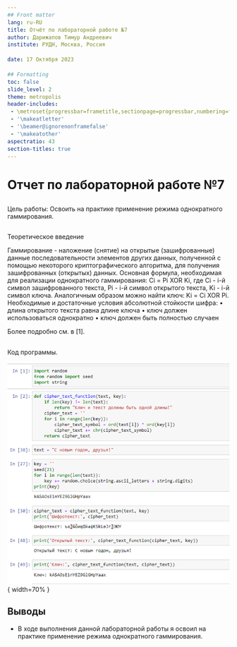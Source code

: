 ```yaml
---
## Front matter
lang: ru-RU
title: Отчёт по лабораторной работе №7
author: Дарижапов Тимур Андреевич
institute: РУДН, Москва, Россия

date: 17 Октября 2023

## Formatting
toc: false
slide_level: 2
theme: metropolis
header-includes: 
 - \metroset{progressbar=frametitle,sectionpage=progressbar,numbering=fraction}
 - '\makeatletter'
 - '\beamer@ignorenonframefalse'
 - '\makeatother'
aspectratio: 43
section-titles: true
---
```


# Отчет по лабораторной работе №7

##

Цель работы: Освоить на практике применение режима однократного гаммирования.

## 

Теоретическое введение

Гаммирование - наложение (снятие) на открытые (зашифрованные) данные
последовательности элементов других данных, полученной с помощью некоторого криптографического алгоритма, для получения зашифрованных (открытых)
данных.
Основная формула, необходимая для реализации однократного гаммирования:
Ci = Pi XOR Ki, где Ci - i-й символ зашифрованного текста, Pi - i-й символ открытого
текста, Ki - i-й символ ключа.
Аналогичным образом можно найти ключ: Ki = Ci XOR Pi.
Необходимые и достаточные условия абсолютной стойкости шифра:
• длина открытого текста равна длине ключа
• ключ должен использоваться однократно
• ключ должен быть полностью случаен

Более подробно см. в [1].

##

Код программы.

![Рисунок 1](image/1.PNG){ width=70% }


## Выводы

- В ходе выполнения данной лабораторной работы я освоил на практике применение режима однократного гаммирования.
